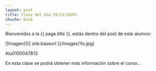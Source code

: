 ```yaml
---
layout: post
title: Clase del día 19/11/2020!
chucho: Duna
---
```


Bienvenidxs a la {{ page.title }}, estás dentro del post de este alumno:

![Imagen]({{ site.baseurl }}/images/Yo.jpg)

Alu0100047813

En esta clase se podrá obtener más información sobre el curso...